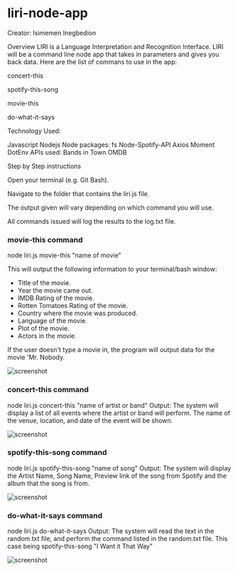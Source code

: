 # liri-node-app

Creator: Isimemen Inegbedion

Overview
LIRI is a Language Interpretation and Recognition Interface. LIRI will be a command line node app that takes in parameters and gives you back data. Here are the list of commans to use in the app:

concert-this

spotify-this-song

movie-this

do-what-it-says

Technology Used:

Javascript
Nodejs
Node packages:
fs
Node-Spotify-API
Axios
Moment
DotEnv
APIs used:
Bands in Town
OMDB

Step by Step instructions

Open your terminal (e.g. Git Bash).

Navigate to the folder that contains the liri.js file.

The output given will vary depending on which command you will use.

All commands issued will log the results to the log.txt file.

### movie-this command

 node liri.js movie-this "name of movie"

This will output the following information to your terminal/bash window:

  * Title of the movie.
  * Year the movie came out.
  * IMDB Rating of the movie.
  * Rotten Tomatoes Rating of the movie.
  * Country where the movie was produced.
  * Language of the movie.
  * Plot of the movie.
  * Actors in the movie.

If the user doesn't type a movie in, the program will output data for the movie 'Mr. Nobody.

![screenshot](https://illimitableissi.github.io/liri-node-app/screenshots/movie.PNG)

### concert-this command

 node liri.js concert-this "name of artist or band"
Output: The system will display a list of all events where the artist or band will perform. The name of the venue, location, and date of the event will be shown.

![screenshot](https://illimitableissi.github.io/liri-node-app/screenshots/concert.PNG)

### spotify-this-song command

 node liri.js spotify-this-song "name of song"
Output: The system will display the Artist Name, Song Name, Preview link of the song from Spotify and the album that the song is from.

![screenshot](https://illimitableissi.github.io/liri-node-app/screenshots/song.PNG)


### do-what-it-says command

 node liri.js do-what-it-says
Output: The system will read the text in the random.txt file, and perform the command listed in the random.txt file. This case being spotify-this-song "I Want it That Way"

![screenshot](https://illimitableissi.github.io/liri-node-app/screenshots/dowhatitsays.PNG)


